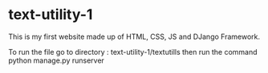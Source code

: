 # text-utility-1
This is my first website made up of HTML, CSS, JS and DJango Framework.

To run the file go to directory : text-utility-1/textutills then run the command python manage.py runserver
